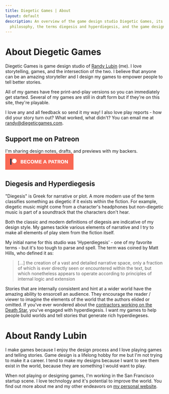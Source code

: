```yaml
---
title: Diegetic Games | About
layout: default
description: An overview of the game design studio Diegetic Games, its game design
  philosophy, the terms diegesis and hyperdiegesis, and the game designer Randy Lubin
---
```


# About Diegetic Games

Diegetic Games is game design studio of [Randy Lubin](http://randylubin.com) (me). I love storytelling, games, and the intersection of the two. I believe that anyone can be an amazing storyteller and I design my games to empower people to tell better stories.

All of my games have free print-and-play versions so you can immediately get started. Several of my games are still in draft form but if they're on this site, they're playable.

I love any and all feedback so send it my way! I also love play reports - how did your story turn out? What worked, what didn't? You can email me at [randy@diegeticgames.com](mailto:randy@diegeticgames.com).

<h2>Support me on Patreon</h2>
<div>
  I'm sharing design notes, drafts, and previews with my backers.
</div>
<a href="https://www.patreon.com/bePatron?u=554536"><img src="/img/become_a_patron_button.png" alt="become a Patron"></a>

## Diegesis and Hyperdiegesis

"Diegesis" is Greek for narrative or plot. A more modern use of the term classifies something as diegetic if it exists within the fiction. For example, diegetic music might come from a character's headphones but non-diegetic music is part of a soundtrack that the characters don't hear.

Both the classic and modern definitions of diegesis are indicative of my design style. My games tackle various elements of narrative and I try to make all elements of play stem from the fiction itself.

My initial name for this studio was 'Hyperdiegesis' - one of my favorite terms - but it's too tough to parse and spell. The term was coined by Matt Hills, who defined it as:

> [...] the creation of a vast and detailed narrative space, only a fraction of which is ever directly seen or encountered within the text, but which nonetheless appears to operate according to principles of internal logic and extension

Stories that are internally consistent and hint at a wider world have the amazing ability to ensorcell an audience. They encourage the reader / viewer to imagine the elements of the world that the authors elided or omitted. If you've ever wondered about the [contractors working on the Death Star](https://youtu.be/iQdDRrcAOjA), you've engaged with hyperdiegesis. I want my games to help people build worlds and tell stories that generate rich hyperdiegeses.

# About Randy Lubin

I make games because I enjoy the design process and I love playing games and telling stories. Game design is a lifelong hobby for me but I'm not trying to make it a career. I tend to make my designs because I want to see them exist in the world, because they are something I would want to play.

When not playing or designing games, I'm working in the San Francisco startup scene. I love technology and it's potential to improve the world. You find out more about me and my other endeavors on [my personal website](http://randylubin.com).
